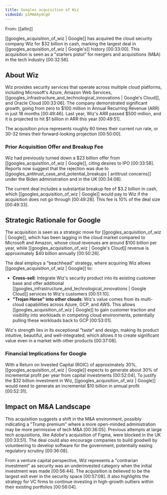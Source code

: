 ```yaml
---
title: Googles acquisition of Wiz
videoId: p1MAA8y4CgU
---
```


From: [[allin]] <br/> 

[[googles_acquisition_of_wiz | Google]] has acquired the cloud security company Wiz for $32 billion in cash, marking the largest deal in [[googles_acquisition_of_wiz | Google's]] history <a class="yt-timestamp" data-t="00:33:00">[00:33:00]</a>. This acquisition is seen as a "starters pistol" for mergers and acquisitions (M&A) in the tech industry <a class="yt-timestamp" data-t="00:32:56">[00:32:56]</a>.

## About Wiz

Wiz provides security services that operate across multiple cloud platforms, including Microsoft's Azure, Amazon Web Services, [[googles_infrastructure_and_technological_innovations | Google's Cloud]], and Oracle Cloud <a class="yt-timestamp" data-t="00:33:06">[00:33:06]</a>. The company demonstrated significant growth, going from zero to $100 million in Annual Recurring Revenue (ARR) in just 18 months <a class="yt-timestamp" data-t="00:49:46">[00:49:46]</a>. Last year, Wiz's ARR passed $500 million, and it is projected to hit $1 billion in ARR this year <a class="yt-timestamp" data-t="00:49:51">[00:49:51]</a>.

The acquisition price represents roughly 60 times their current run rate, or 30-32 times their forward-looking projection <a class="yt-timestamp" data-t="00:50:00">[00:50:00]</a>.

### Prior Acquisition Offer and Breakup Fee
Wiz had previously turned down a $23 billion offer from [[googles_acquisition_of_wiz | Google]], citing desires to IPO <a class="yt-timestamp" data-t="00:33:58">[00:33:58]</a>. Reports now suggest that the rejection was due to [[googles_antitrust_case_and_potential_breakups | antitrust concerns]] under the Biden administration and in the UK <a class="yt-timestamp" data-t="00:34:08">[00:34:08]</a>.

The current deal includes a substantial breakup fee of $3.2 billion in cash, which [[googles_acquisition_of_wiz | Google]] would pay to Wiz if the acquisition does not go through <a class="yt-timestamp" data-t="00:49:28">[00:49:28]</a>. This fee is 10% of the deal size <a class="yt-timestamp" data-t="00:49:33">[00:49:33]</a>.

## Strategic Rationale for Google
The acquisition is seen as a strategic move for [[googles_acquisition_of_wiz | Google]], which has been lagging in the cloud market compared to Microsoft and Amazon, whose cloud revenues are around $100 billion per year, while [[googles_acquisition_of_wiz | Google's Cloud]] revenue is approximately $40 billion annually <a class="yt-timestamp" data-t="00:50:26">[00:50:26]</a>.

The deal employs a "beachhead" strategy, where acquiring Wiz allows [[googles_acquisition_of_wiz | Google]] to:
*   **Cross-sell**: Integrate Wiz's security product into its existing customer base and offer additional [[googles_infrastructure_and_technological_innovations | Google Cloud]] services to Wiz's customers <a class="yt-timestamp" data-t="00:51:10">[00:51:10]</a>.
*   **"Trojan Horse" into other clouds**: Wiz's value comes from its multi-cloud capabilities across Azure, GCP, and AWS. This allows [[googles_acquisition_of_wiz | Google]] to gain customer traction and visibility into workloads in competing cloud environments, potentially pulling these workloads back to GCP <a class="yt-timestamp" data-t="00:53:01">[00:53:01]</a>.

Wiz's strength lies in its exceptional "taste" and design, making its product intuitive, beautiful, and well-integrated, which allows it to create significant value even in a market with other products <a class="yt-timestamp" data-t="00:37:08">[00:37:08]</a>.

### Financial Implications for Google
With a Return on Invested Capital (ROIC) of approximately 30%, [[googles_acquisition_of_wiz | Google]] expects to generate about 30% of incremental profit per year from capital investments <a class="yt-timestamp" data-t="00:52:04">[00:52:04]</a>. To justify the $32 billion investment in Wiz, [[googles_acquisition_of_wiz | Google]] would need to generate an incremental $10 billion in annual profit <a class="yt-timestamp" data-t="00:52:31">[00:52:31]</a>.

## Impact on M&A Landscape
This acquisition suggests a shift in the M&A environment, possibly indicating a "Trump premium" where a more open-minded administration may be more permissive of tech M&A <a class="yt-timestamp" data-t="00:36:05">[00:36:05]</a>. Previous attempts at large tech acquisitions, like Adobe's acquisition of Figma, were blocked in the UK <a class="yt-timestamp" data-t="00:33:51">[00:33:51]</a>. The deal could also encourage companies to build goodwill by volunteering to develop software for the government, potentially easing regulatory scrutiny <a class="yt-timestamp" data-t="00:36:08">[00:36:08]</a>.

From a venture capital perspective, Wiz represents a "contrarian investment" as security was an underinvested category when the initial investment was made <a class="yt-timestamp" data-t="00:56:44">[00:56:44]</a>. The acquisition is believed to be the largest exit ever in the security space <a class="yt-timestamp" data-t="00:57:08">[00:57:08]</a>. It also highlights the strategy for VC firms to continue investing in high-growth outliers within their existing portfolios <a class="yt-timestamp" data-t="00:56:04">[00:56:04]</a>.